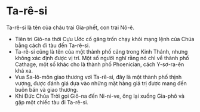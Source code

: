 # Ta-rê-si

Ta-rê-si là tên của cháu trai Gia-phết, con trai Nô-ê.
- Tiên tri Giô-na thời Cựu Ước cố găng trốn chạy khỏi mạng lệnh của Chúa bằng cách đi tàu đến Ta-rê-si. 
- Ta-rê-si cũng là tên của một thành phố cảng trong Kinh Thánh, nhưng không xác định được vị trí.  Một số người nghĩ rằng nó chỉ về thành phố Cathage, một số khác cho là thành phố Phoenician, cách Y-sơ-ra-ên khá xa.
- Vua Sa-lô-môn giao thương vơi Ta-rê-si, đây là một thành phố thịnh vượng, được đánh giá dựa vào những mặt hàng giá trị được mang đến buôn bán và giao thương. 
- Khi Đức Chúa Trời gọi Giô-na đến Ni-ni-ve, ông lại xuống Gia-phô và gặp một chiếc tàu đi Ta-rê-si.

